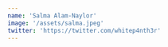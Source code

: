 ```yaml
---
name: 'Salma Alam-Naylor'
image: '/assets/salma.jpeg'
twitter: 'https://twitter.com/whitep4nth3r'
---
```

